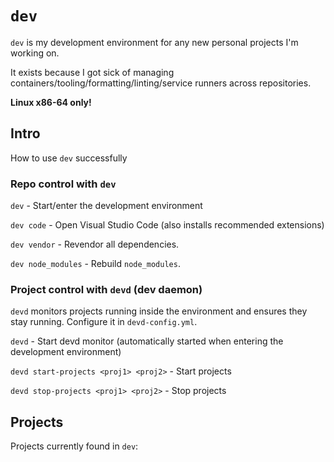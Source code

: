 # `dev`

`dev` is my development environment for any new personal projects I'm working on.

It exists because I got sick of managing containers/tooling/formatting/linting/service runners across repositories.

**Linux x86-64 only!**

## Intro

How to use `dev` successfully

### Repo control with `dev`

`dev` - Start/enter the development environment

`dev code` - Open Visual Studio Code (also installs recommended extensions)

`dev vendor` - Revendor all dependencies.

`dev node_modules` - Rebuild `node_modules`.

### Project control with `devd` (dev daemon)

`devd` monitors projects running inside the environment and ensures they stay running.
Configure it in `devd-config.yml`.

`devd` - Start devd monitor (automatically started when entering the development environment)

`devd start-projects <proj1> <proj2>` - Start projects

`devd stop-projects <proj1> <proj2>` - Stop projects

## Projects

Projects currently found in `dev`: